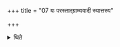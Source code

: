 +++
title = "07 यः परस्ताद्ग्राम्यवादी स्यात्तस्य"

+++

<details><summary>थिते</summary>

यः परस्ताद्ग्राम्यवादी स्यात्तस्य गृहाद्व्रीहीनाहरेत् ७
</details>
